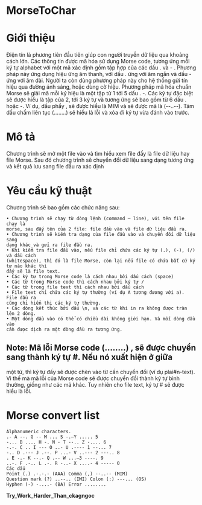 # MorseToChar

# Giới thiệu
Điện tín là phương tiên đầu tiên giúp con người truyền dữ liệu qua khoảng cách lớn. Các
thông tin được mã hóa sử dụng Morse code, tương ứng mỗi ký tự alphabet với một mã xác
định gồm tập hợp của các dấu . và - . Phương pháp này ứng dụng hiệu ứng âm thanh, với
dấu . ứng với âm ngắn và dấu - ứng với âm dài. Người ta còn dùng phương pháp này cho hệ
thống gửi tín hiệu qua đường ánh sáng, hoặc dùng cờ hiệu.
Phương pháp mã hóa chuẩn Morse sẽ giải mã mỗi ký hiệu là một tập từ 1 tới 5 dấu . -. Các
ký tự đặc biệt sẽ được hiểu là tập của 2, tới 3 ký tự và tương ứng sẽ bao gồm từ 6 dấu . hoặc
-. Ví dụ, dấu phẩy , sẽ được hiểu là MIM và sẽ được mã là (--..--). Tám dấu chấm liên tục
(........) sẽ hiểu là lỗi và xóa đi ký tự vừa đánh vào trước.

# Mô tả
Chương trình sẽ mở một file vào và tìm hiểu xem file đấy là file dữ liệu hay file Morse.
Sau đó chương trình sẽ chuyển đổi dữ liệu sang dạng tương ứng và kết quả lưu sang file đầu
ra xác định

# Yêu cầu kỹ thuật

Chương trình sẽ bao gồm các chức năng sau:
```
• Chương trình sẽ chạy từ dòng lệnh (command – line), với tên file chạy là
morse, sau đấy tên của 2 file: file đầu vào và file dữ liệu đầu ra.
• Chương trình sẽ kiểm tra dạng của file đầu vào và chuyển đổi dữ liệu sang
dạng khác và gửi ra file đầu ra.
• Khi kiểm tra file đầu vào, nếu file chỉ chứa các ký tự (.), (-), (/) và dầu cách
(whitespace), thì đó là file Morse, còn lại nếu file có chứa bất cứ ký tự nào khác thì
đấy sẽ là file text.
• Các ký tự trong Morse code là cách nhau bởi dấu cách (space)
• Các từ trong Morse code thì cách nhau bởi ký tự /
• Các từ trong file text thì cách nhau bởi dấu cách
• File text chỉ chứa các ký tự thường (ví dụ A tương đương với a). File đầu ra
cũng chỉ hiển thị các ký tự thường.
• Các dòng kết thúc bởi dấu \n, và các từ khi in ra không được tràn lên 2 dòng.
• Một dòng đầu vào có thể có chiều dài không giới hạn. Và mỗi dòng đầu vào
cần được dịch ra một dòng đầu ra tương ứng.
```
## Note: Mã lỗi Morse code (........) , sẽ được chuyển sang thành ký tự #. Nếu nó xuất hiện ở giữa
một từ, thì ký tự đấy sẽ được chèn vào từ cần chuyển đổi (ví dụ plai#n-text). Vì thế mà mã lỗi
của Morse code sẽ được chuyển đổi thành ký tự bình thường, giống như các mã khác. Tuy
nhiên cho file text, ký tự # sẽ được hiểu là lỗi.

# Morse convert list

```
Alphanumeric characters.
.- A --. G -- M ... S -.—Y ..... 5
-... B .... H -. N - T --.. Z -.... 6
-.-. C .. I --- O ..- U .---- 1 --... 7
-.. D .--- J .--. P ...- V ..--- 2 ---.. 8
. E -.- K --.- Q .-- W ...—3 ----. 9
..-. F .-.. L .-. R -..- X ....- 4 ----- 0
Các dấu
Point (.) .-.-.- (AAA) Comma (,) --..-- (MIM)
Question mark (?) ..--.. (IMI) Colon (:) ---... (OS)
Hyphen (-) -....- (BA) Error ........
```

**Try_Work_Harder_Than_ckagngoc**
